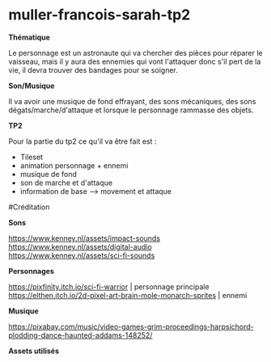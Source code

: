 # muller-francois-sarah-tp2
 
**Thématique**

Le personnage est un astronaute qui va chercher des pièces pour réparer le vaisseau, mais il y aura des ennemies qui vont l'attaquer donc s'il pert de la vie, il devra trouver des bandages pour se soigner.

**Son/Musique**

Il va avoir une musique de fond effrayant, des sons mécaniques, des sons dégats/marche/d'attaque et lorsque le personnage rammasse des objets.

**TP2**

Pour la partie du tp2 ce qu'il va être fait est : 
- Tileset
- animation personnage + ennemi
- musique de fond
- son de marche et d'attaque
- information de base --> movement et attaque


#Créditation

**Sons**

https://www.kenney.nl/assets/impact-sounds
https://www.kenney.nl/assets/digital-audio
https://www.kenney.nl/assets/sci-fi-sounds

**Personnages**

https://pixfinity.itch.io/sci-fi-warrior  | personnage principale
https://elthen.itch.io/2d-pixel-art-brain-mole-monarch-sprites   | ennemi

**Musique**

https://pixabay.com/music/video-games-grim-proceedings-harpsichord-plodding-dance-haunted-addams-148252/

**Assets utilisés**



